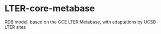 # LTER-core-metabase
RDB model, based on the GCE LTER Metabase, with adaptations by UCSB LTER sites
